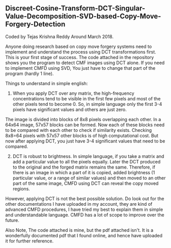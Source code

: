 ## Discreet-Cosine-Transform-DCT-Singular-Value-Decomposition-SVD-based-Copy-Move-Forgery-Detection

Coded by Tejas Krishna Reddy
Around March 2018.

Anyone doing research based on copy move forgery systems need to implement and understand the process using DCT transformations first. This is your first stage of success. The code attached in the repository shows you the program to detect CMF images using DCT alone. If you need to implement CMFD using SVD, You just have to change that part of the program (hardly 1 line).

Things to understand in simple english:
1. When you apply DCT over any matrix, the high-frequency concentrations tend to be visible in the first few pixels and most of the other pixels tend to become 0. So, in simple language only the first 3-4 pixels have significant values and others are just zero. 

The image is divided into blocks of 8x8 pixels overlapping each other. In a 64x64 image, 57x57 blocks can be formed. Now each of these blocks need to be compared with each other to check if similarity exists. Checking 8x8=64 pixels with 57x57 other blocks is of high computational cost. But now after applying DCT, you just have 3-4 significant values that need to be compared. 

2. DCT is robust to brightness. In simple language, if you take a matrix and add a particular value to all the pixels equally. Later the DCT produced to the original and the forged matrix remains the same. 
Therefore, if there is an image in which a part of it is copied, added brightness (1 particular value, or a range of similar values) and then moved to an other part of the same image, CMFD using DCT can reveal the copy moved regions.

However, applying DCT is not the best possible solution. Do look out for the other documentations I have uploaded in my account, they are kind of advanced CMFD procedures, I have tried my best to explain them in simple and understandable language. CMFD has a lot of scope to improve over the future.

Also Note, 
The code attached is mine, but the pdf attached isn't. It is a wonderfully documented pdf that I found online, and hence have uploaded it for further reference.
